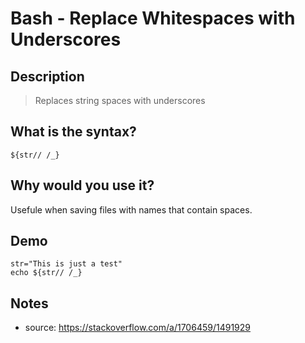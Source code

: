 # Bash - Replace Whitespaces with Underscores<a name='bash-replace_whitespaces_with_underscores.md'></a>

## Description

> Replaces string spaces with underscores 

## What is the syntax?

`${str// /_}`

## Why would you use it?

Usefule when saving files with names that contain spaces.

## Demo

```
str="This is just a test"
echo ${str// /_}
```

## Notes

* source: https://stackoverflow.com/a/1706459/1491929

